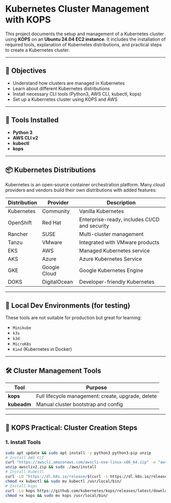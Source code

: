 # Kubernetes Cluster Management with KOPS

This project documents the setup and management of a Kubernetes cluster using **KOPS** on an **Ubuntu 24.04 EC2 instance**. It includes the installation of required tools, explanation of Kubernetes distributions, and practical steps to create a Kubernetes cluster.

---

## 📌 Objectives

- Understand how clusters are managed in Kubernetes
- Learn about different Kubernetes distributions
- Install necessary CLI tools (Python3, AWS CLI, kubectl, kops)
- Set up a Kubernetes cluster using KOPS and AWS

---

## 🧰 Tools Installed

- **Python 3**
- **AWS CLI v2**
- **kubectl**
- **kops**

---

## 📦 Kubernetes Distributions

Kubernetes is an open-source container orchestration platform. Many cloud providers and vendors build their own distributions with added features:

| Distribution | Provider      | Description |
|--------------|---------------|-------------|
| Kubernetes   | Community     | Vanilla Kubernetes |
| OpenShift    | Red Hat       | Enterprise-ready, includes CI/CD and security |
| Rancher      | SUSE          | Multi-cluster management |
| Tanzu        | VMware        | Integrated with VMware products |
| EKS          | AWS           | Managed Kubernetes service |
| AKS          | Azure         | Azure Kubernetes Service |
| GKE          | Google Cloud  | Google Kubernetes Engine |
| DOKS         | DigitalOcean  | Developer-friendly Kubernetes |

---

## 🧪 Local Dev Environments (for testing)

These tools are not suitable for production but great for learning:

- `Minikube`
- `k3s`
- `k3d`
- `MicroK8s`
- `Kind` (Kubernetes in Docker)

---

## 🛠️ Cluster Management Tools

| Tool     | Purpose |
|----------|---------|
| **kops** | Full lifecycle management: create, upgrade, delete |
| **kubeadm** | Manual cluster bootstrap and config |

---

## 🔧 KOPS Practical: Cluster Creation Steps

### 1. Install Tools

```bash
sudo apt update && sudo apt install -y python3 python3-pip unzip
# Install AWS CLI
curl "https://awscli.amazonaws.com/awscli-exe-linux-x86_64.zip" -o "awscliv2.zip"
unzip awscliv2.zip && sudo ./aws/install
# Install kubectl
curl -LO "https://dl.k8s.io/release/$(curl -s https://dl.k8s.io/release/stable.txt)/bin/linux/amd64/kubectl"
chmod +x kubectl && sudo mv kubectl /usr/local/bin/
# Install kops
curl -Lo kops https://github.com/kubernetes/kops/releases/latest/download/kops-linux-amd64
chmod +x kops && sudo mv kops /usr/local/bin/
